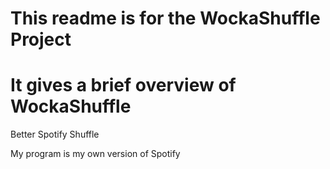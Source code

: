 # This readme is for the WockaShuffle Project
# It gives a brief overview of WockaShuffle
Better Spotify Shuffle

My program is my own version of Spotify 
